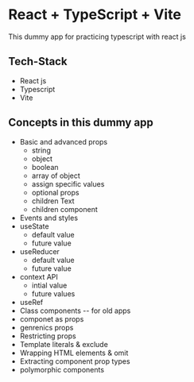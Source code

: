 # React + TypeScript + Vite
This dummy app for practicing typescript with react js

## Tech-Stack
- React js
- Typescript
- Vite

## Concepts in this dummy app
- Basic and advanced props 
   - string
   - object
   - boolean
   - array of object
   - assign specific values
   - optional props
   - children Text
   - children component
- Events and styles
- useState
   - default value
   - future value
- useReducer
   - default value
   - future value
- context API
   - intial value
   - future values
- useRef
- Class components -- for old apps
- componet as props
- genrenics props
- Restricting props
- Template literals & exclude
- Wrapping HTML elements & omit
- Extracting component prop types
- polymorphic components
